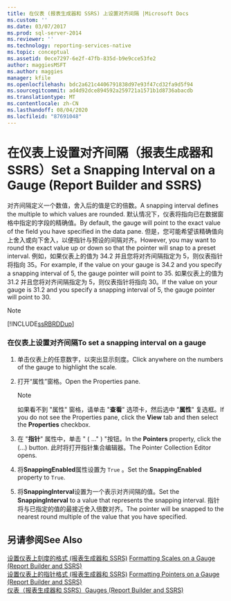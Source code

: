 ```yaml
---
title: 在仪表 (报表生成器和 SSRS) 上设置对齐间隔 |Microsoft Docs
ms.custom: ''
ms.date: 03/07/2017
ms.prod: sql-server-2014
ms.reviewer: ''
ms.technology: reporting-services-native
ms.topic: conceptual
ms.assetid: 0ece7297-6e2f-47fb-835d-b9e9cce53fe2
author: maggiesMSFT
ms.author: maggies
manager: kfile
ms.openlocfilehash: bdc2a621c4406791838d97e93f47cd32fa9d5f94
ms.sourcegitcommit: ad4d92dce894592a259721a1571b1d8736abacdb
ms.translationtype: MT
ms.contentlocale: zh-CN
ms.lasthandoff: 08/04/2020
ms.locfileid: "87691048"
---
```

# <a name="set-a-snapping-interval-on-a-gauge-report-builder-and-ssrs"></a><span data-ttu-id="21c65-102">在仪表上设置对齐间隔（报表生成器和 SSRS）</span><span class="sxs-lookup"><span data-stu-id="21c65-102">Set a Snapping Interval on a Gauge (Report Builder and SSRS)</span></span>
  <span data-ttu-id="21c65-103">对齐间隔定义一个数值，舍入后的值是它的倍数。</span><span class="sxs-lookup"><span data-stu-id="21c65-103">A snapping interval defines the multiple to which values are rounded.</span></span> <span data-ttu-id="21c65-104">默认情况下，仪表将指向已在数据窗格中指定的字段的精确值。</span><span class="sxs-lookup"><span data-stu-id="21c65-104">By default, the gauge will point to the exact value of the field you have specified in the data pane.</span></span> <span data-ttu-id="21c65-105">但是，您可能希望该精确值向上舍入或向下舍入，以便指针与预设的间隔对齐。</span><span class="sxs-lookup"><span data-stu-id="21c65-105">However, you may want to round the exact value up or down so that the pointer will snap to a preset interval.</span></span> <span data-ttu-id="21c65-106">例如，如果仪表上的值为 34.2 并且您将对齐间隔指定为 5，则仪表指针将指向 35。</span><span class="sxs-lookup"><span data-stu-id="21c65-106">For example, if the value on your gauge is 34.2 and you specify a snapping interval of 5, the gauge pointer will point to 35.</span></span> <span data-ttu-id="21c65-107">如果仪表上的值为 31.2 并且您将对齐间隔指定为 5，则仪表指针将指向 30。</span><span class="sxs-lookup"><span data-stu-id="21c65-107">If the value on your gauge is 31.2 and you specify a snapping interval of 5, the gauge pointer will point to 30.</span></span>  
  
> [!NOTE]  
>  [!INCLUDE[ssRBRDDup](../includes/ssrbrddup-md.md)]  
  
### <a name="to-set-a-snapping-interval-on-a-gauge"></a><span data-ttu-id="21c65-108">在仪表上设置对齐间隔</span><span class="sxs-lookup"><span data-stu-id="21c65-108">To set a snapping interval on a gauge</span></span>  
  
1.  <span data-ttu-id="21c65-109">单击仪表上的任意数字，以突出显示刻度。</span><span class="sxs-lookup"><span data-stu-id="21c65-109">Click anywhere on the numbers of the gauge to highlight the scale.</span></span>  
  
2.  <span data-ttu-id="21c65-110">打开“属性”窗格。</span><span class="sxs-lookup"><span data-stu-id="21c65-110">Open the Properties pane.</span></span>  
  
    > [!NOTE]  
    >  <span data-ttu-id="21c65-111">如果看不到 "属性" 窗格，请单击 "**查看**" 选项卡，然后选中 "**属性**" 复选框。</span><span class="sxs-lookup"><span data-stu-id="21c65-111">If you do not see the Properties pane, click the **View** tab and then select the **Properties** checkbox.</span></span>  
  
3.  <span data-ttu-id="21c65-112">在 "**指针**" 属性中，单击 " ( ..." ) "按钮。</span><span class="sxs-lookup"><span data-stu-id="21c65-112">In the **Pointers** property, click the (...) button.</span></span> <span data-ttu-id="21c65-113">此时将打开指针集合编辑器。</span><span class="sxs-lookup"><span data-stu-id="21c65-113">The Pointer Collection Editor opens.</span></span>  
  
4.  <span data-ttu-id="21c65-114">将**SnappingEnabled**属性设置为 `True` 。</span><span class="sxs-lookup"><span data-stu-id="21c65-114">Set the **SnappingEnabled** property to `True`.</span></span>  
  
5.  <span data-ttu-id="21c65-115">将**SnappingInterval**设置为一个表示对齐间隔的值。</span><span class="sxs-lookup"><span data-stu-id="21c65-115">Set the **SnappingInterval** to a value that represents the snapping interval.</span></span> <span data-ttu-id="21c65-116">指针将与已指定的值的最接近舍入倍数对齐。</span><span class="sxs-lookup"><span data-stu-id="21c65-116">The pointer will be snapped to the nearest round multiple of the value that you have specified.</span></span>  
  
## <a name="see-also"></a><span data-ttu-id="21c65-117">另请参阅</span><span class="sxs-lookup"><span data-stu-id="21c65-117">See Also</span></span>  
 <span data-ttu-id="21c65-118">[设置仪表上刻度的格式 &#40;报表生成器和 SSRS&#41;](report-design/formatting-scales-on-a-gauge-report-builder-and-ssrs.md) </span><span class="sxs-lookup"><span data-stu-id="21c65-118">[Formatting Scales on a Gauge &#40;Report Builder and SSRS&#41;](report-design/formatting-scales-on-a-gauge-report-builder-and-ssrs.md) </span></span>  
 <span data-ttu-id="21c65-119">[设置仪表上的指针格式 &#40;报表生成器和 SSRS&#41;](report-design/formatting-pointers-on-a-gauge-report-builder-and-ssrs.md) </span><span class="sxs-lookup"><span data-stu-id="21c65-119">[Formatting Pointers on a Gauge &#40;Report Builder and SSRS&#41;](report-design/formatting-pointers-on-a-gauge-report-builder-and-ssrs.md) </span></span>  
 [<span data-ttu-id="21c65-120">仪表（报表生成器和 SSRS）</span><span class="sxs-lookup"><span data-stu-id="21c65-120">Gauges &#40;Report Builder and SSRS&#41;</span></span>](report-design/gauges-report-builder-and-ssrs.md)  
  
  
